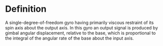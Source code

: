 # Definition

A single-degree-of-freedom gyro having primarily viscous restraint of
its spin axis about the output axis. In this gyro an output signal is
produced by gimbal angular displacement, relative to the base, which is
proportional to the integral of the angular rate of the base about the
input axis.
